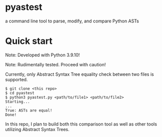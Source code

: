 pyastest
===========================
a command line tool to parse, modify, and compare Python ASTs

# Quick start
Note: Developed with Python 3.9.10!

Note: Rudimentally tested. Proceed with caution!

Currently, only Abstract Syntax Tree equality check between two files is supported.

```console
$ git clone <this repo>
$ cd pyastest
$ python3 pyastest.py <path/to/file1> <path/to/file2>
Starting...
...
True: ASTs are equal!
Done!
```

In this repo, I plan to build both this comparison tool as well as other tools utilizing Abstract Syntax Trees.
